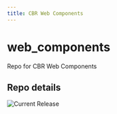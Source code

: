 ```yaml
---
title: CBR Web Components
---
```


# web_components
Repo for CBR Web Components


## Repo details

![Current Release](https://img.shields.io/badge/release-v0.4.0-blue)

